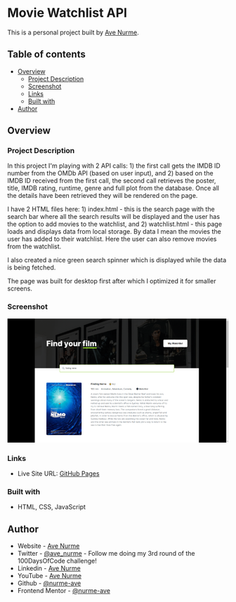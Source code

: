 # Movie Watchlist API

This is a personal project built by [Ave Nurme](https://www.avenurme.dev).

## Table of contents

- [Overview](#overview)
  - [Project Description](#project-description)
  - [Screenshot](#screenshot)
  - [Links](#links)
  - [Built with](#built-with)
- [Author](#author)

## Overview

### Project Description

In this project I'm playing with 2 API calls: 1) the first call gets the IMDB ID number from the OMDb API (based on user input), and 2) based on the IMDB ID received from the first call, the second call retrieves the poster, title, IMDB rating, runtime, genre and full plot from the database. Once all the details have been retrieved they will be rendered on the page.

I have 2 HTML files here: 1) index.html - this is the search page with the search bar where all the search results will be displayed and the user has the option to add movies to the watchlist, and 2) watchlist.html - this page loads and displays data from local storage. By data I mean the movies the user has added to their watchlist. Here the user can also remove movies from the watchlist.

I also created a nice green search spinner which is displayed while the data is being fetched.

The page was built for desktop first after which I optimized it for smaller screens.

### Screenshot

![Screenshot of my solution](/images/movie-watchlist_760.png)

### Links

- Live Site URL: [GitHub Pages](https://nurme-ave.github.io/movie-watchlist-API/)

### Built with

- HTML, CSS, JavaScript

## Author

- Website - [Ave Nurme](https://www.avenurme.dev)
- Twitter - [@ave\_nurme](https://twitter.com/ave_nurme) - Follow me doing my 3rd round of the 100DaysOfCode challenge!
- Linkedin - [Ave Nurme](https://www.linkedin.com/in/ave-nurme)
- YouTube - [Ave Nurme](https://www.youtube.com/channel/UC_kKIEE66Wa5bAxjqoI1A8w/videos)
- Github - [@nurme-ave](https://github.com/nurme-ave)
- Frontend Mentor - [@nurme-ave](https://www.frontendmentor.io/profile/nurme-ave)
